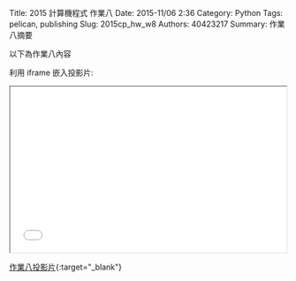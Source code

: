 Title: 2015 計算機程式 作業八
Date: 2015-11/06 2:36
Category: Python
Tags: pelican, publishing
Slug: 2015cp_hw_w8
Authors: 40423217
Summary: 作業八摘要

以下為作業八內容

利用 iframe 嵌入投影片:

<iframe src="40423217_cp_w8_p.html" width="500" height="300"></iframe>

[作業八投影片](40423217_cp_w8_p.html){:target="_blank"}